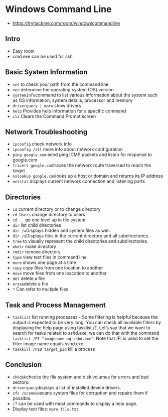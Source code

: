 # Windows Command Line 
- https://tryhackme.com/room/windowscommandline
## Intro
- Easy room
- cmd.exe can be used for ssh
## Basic System Information
- ```set``` to check your path from the command line
- ```ver``` determine the operating system (OS) version
- ```systeminfo```command to list various information about the system such as OS information, system details, processor and memory
- ```driverquery | more``` show drivers
- ```help``` Provides help information for a specific command
- ```cls``` Clears the Command Prompt screen
## Network Troubleshooting
- ```ipconfig``` check network info
- ```ipconfig /all``` more info about network configuration
- ```ping google.com``` send ping ICMP packets and listen for response to google.com
- ```tracert google.com```traces the network route traversed to reach the target
- ```nslookup google.com```looks up a host or domain and returns its IP address
- ```netstat``` displays current network connection and listening ports
## Directories
- ```cd``` current directory or to change directory
- ```cd Users``` change directory to users
- ```cd ..``` go one level up in file system
- ```dir``` list child directories
- ```dir /a```Displays hidden and system files as well.
- ```dir /s```Displays files in the current directory and all subdirectories.
- ```tree``` to visually represent the child directories and subdirectories.
- ```mkdir``` make directory
- ```rmdir``` remove directory
- ```type``` view text files in command line
- ```more``` shows one page at a time
- ```copy``` copy files from one location to another
- ```move``` move files from one loacation to another
- ```del``` delete a file
- ```erase```delete a file
- ```*``` Can refer to multiple files
## Task and Process Management
- ```tasklist``` list running processes
      - Some filtering is helpful because the output is expected to be very long. You can check all available filters by displaying the help page using tasklist /?. Let’s say that we want to search for tasks related to sshd.exe, we can do that with the command ```tasklist /FI "imagename eq sshd.exe"```. Note that /FI is used to set the filter image name equals sshd.exe
-  ```taskkill /PID target_pid``` kill a process
## Conclusion
- ```chkdsk```checks the file system and disk volumes for errors and bad sectors.
- ```driverquery```displays a list of installed device drivers.
- ```sfc /scannow```scans system files for corruption and repairs them if possible.
- ```/?``` can be used with most commands to display a help page.
- Display text files: ```more file.txt```

